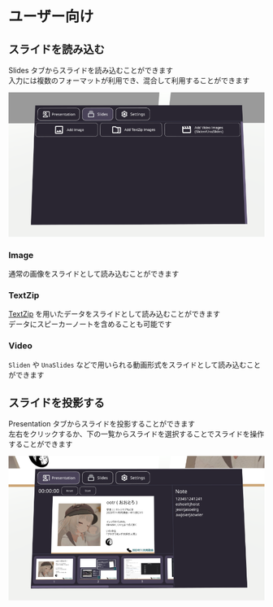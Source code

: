 # ユーザー向け
## スライドを読み込む
Slides タブからスライドを読み込むことができます  
入力には複数のフォーマットが利用でき、混合して利用することができます

![image](./sldies.png)

### Image
通常の画像をスライドとして読み込むことができます

### TextZip
[TextZip](/docs/Packages/TextZip/) を用いたデータをスライドとして読み込むことができます  
データにスピーカーノートを含めることも可能です

### Video
`Sliden` や `UnaSlides` などで用いられる動画形式をスライドとして読み込むことができます  

## スライドを投影する
Presentation タブからスライドを投影することができます  
左右をクリックするか、下の一覧からスライドを選択することでスライドを操作することができます

![image](./presentation.png)
